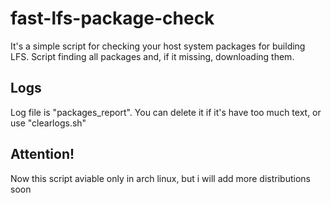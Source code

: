 # fast-lfs-package-check
It's a simple script for checking your host system packages for building LFS. Script finding all packages and, if it missing, downloading them.

## Logs
Log file is "packages_report". You can delete it if it's have too much text, or use "clearlogs.sh"

## Attention!
Now this script aviable only in arch linux, but i will add more distributions soon
